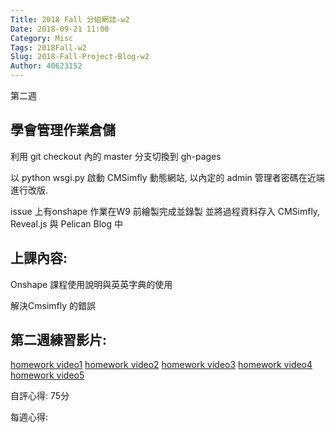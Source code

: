 ```yaml
---
Title: 2018 Fall 分組網誌-w2
Date: 2018-09-21 11:00
Category: Misc
Tags: 2018Fall-w2
Slug: 2018-Fall-Project-Blog-w2
Author: 40623152
---
```


第二週

<!-- PELICAN_END_SUMMARY -->

學會管理作業倉儲
----
 
利用 git checkout 內的 master 分支切換到 gh-pages
 
以 python wsgi.py 啟動 CMSimfly 動態網站, 以內定的 admin 管理者密碼在近端進行改版. 
 
 issue 上有onshape 作業在W9 前繪製完成並錄製 並將過程資料存入 CMSimfly, Reveal.js 與 Pelican Blog 中
 
上課內容:
----

Onshape 課程使用說明與英英字典的使用

解決Cmsimfly 的錯誤

第二週練習影片:
----

[homework video1](https://www.youtube.com/watch?v=r8ob820CIFk&t=10s)
[homework video2](https://www.youtube.com/watch?v=zfsBI3-8Awc&t=202s)
[homework video3](https://www.youtube.com/watch?v=e5i9Hme6anU&t=8s)
[homework video4](https://www.youtube.com/watch?v=IlC2f40LPG0&t=8s)
[homework video5](https://www.youtube.com/watch?v=bpHDvYoULqo&t=480s)

 

自評心得: 75分

每週心得: